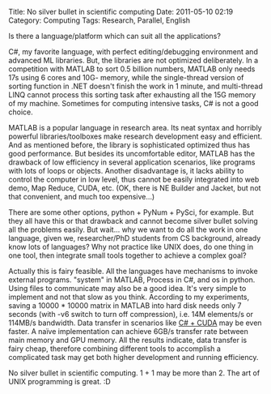Title: No silver bullet in scientific computing
Date: 2011-05-10 02:19
Category: Computing
Tags: Research, Parallel, English

Is there a language/platform which can suit all the applications?
 
C#, my favorite language, with perfect editing/debugging environment and advanced ML libraries. But, the libraries are not optimized deliberately. In a competition with MATLAB to sort 0.5 billion numbers, MATLAB only needs 17s using 6 cores and 10G- memory, while the single-thread version of sorting function in .NET doesn't finish the work in 1 minute, and multi-thread LINQ cannot process this sorting task after exhausting all the 15G memory of my machine. Sometimes for computing intensive tasks, C# is not a good choice.
 
MATLAB is a popular language in research area. Its neat syntax and horribly powerful libraries/toolboxes make research development easy and efficient. And as mentioned before, the library is sophisticated optimized thus has good performance. But besides its uncomfortable editor, MATLAB has the drawback of low efficiency in several application scenarios, like programs with lots of loops or objects. Another disadvantage is, it lacks ability to control the computer in low level, thus cannot be easily integrated into web demo, Map Reduce, CUDA, etc. (OK, there is NE Builder and Jacket, but not that convenient, and much too expensive…)
 
There are some other options, python + PyNum + PySci, for example. But they all have this or that drawback and cannot become silver bullet solving all the problems easily. But wait… why we want to do all the work in one language, given we, researcher/PhD students from CS background, already know lots of languages? Why not practice like UNIX does, do one thing in one tool, then integrate small tools together to achieve a complex goal?
 
Actually this is fairy feasible. All the languages have mechanisms to invoke external programs. "system" in MATLAB, Process in C#, and os in python. Using files to communicate may also be a good idea. It's very simple to implement and not that slow as you think. According to my experiments, saving a 10000 * 10000 matrix in MATLAB into hard disk needs only 7 seconds (with -v6 switch to turn off compression), i.e. 14M elements/s or 114MB/s bandwidth. Data transfer in scenarios like [C# + CUDA](/efficiency-comparison-among-several-platforms-for-scientific-computing.html) may be even faster. A naïve implementation can achieve 6GB/s transfer rate between main memory and GPU memory. All the results indicate, data transfer is fairy cheap, therefore combining different tools to accomplish a complicated task may get both higher development and running efficiency.
 
No silver bullet in scientific computing. 1 + 1 may be more than 2. The art of UNIX programming is great. :D